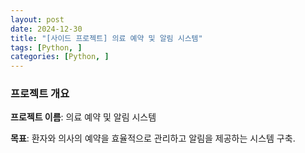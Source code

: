 ```yaml
---
layout: post
date: 2024-12-30
title: "[사이드 프로젝트] 의료 예약 및 알림 시스템"
tags: [Python, ]
categories: [Python, ]
---
```



### 프로젝트 개요


**프로젝트 이름**: 의료 예약 및 알림 시스템


**목표**: 환자와 의사의 예약을 효율적으로 관리하고 알림을 제공하는 시스템 구축.


